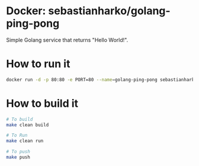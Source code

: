 # Docker: sebastianharko/golang-ping-pong

Simple Golang service that returns "Hello World!".

# How to run it

```bash
docker run -d -p 80:80 -e PORT=80 --name=golang-ping-pong sebastianharko/golang-ping-pong
```

# How to build it

```bash
# To build
make clean build

# To Run
make clean run

# To push
make push
```
